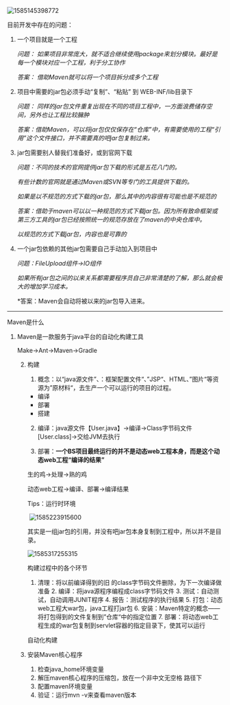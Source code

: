 ![1585145398772](C:\Users\hl2333\AppData\Roaming\Typora\typora-user-images\1585145398772.png)

目前开发中存在的问题：

 1. 一个项目就是一个工程

    *问题： 如果项目非常庞大，就不适合继续使用package来划分模块。最好是每一个模块对应一个工程，利于分工协作*

    *答案： 借助Maven就可以将一个项目拆分成多个工程*

 2. 项目中需要的jar包必须手动“复制”、“粘贴” 到 WEB-INF/lib目录下

    *问题： 同样的jar包文件重复出现在不同的项目工程中，一方面浪费储存空间，另外也让工程比较臃肿*

    *答案：借助Maven，可以将jar包仅仅保存在“仓库”中，有需要使用的工程“引用”这个文件接口，并不需要真的吧jar包复制过来。*

 3. jar包需要别人替我们准备好，或到官网下载

    *问题：不同的技术的官网提供jar包下载的形式是五花八门的。*

    *有些计数的官网就是通过Maven或SVN等专门的工具提供下载的。*

    *如果是以不规范的方式下载的jar包，那么其中的内容很有可能也是不规范的*

    *答案：借助于maven可以以一种规范的方式下载jar包。因为所有致命框架或第三方工具的jar包已经按照统一的规范存放在了maven的中央仓库中。*

    *以规范的方式下载jar包，内容也是可靠的*

 4. 一个jar包依赖的其他jar包需要自己手动加入到项目中

    *问题：FileUpload组件->IO组件*

    *如果所有jar包之间的以来关系都需要程序员自己非常清楚的了解，那么就会极大的增加学习成本。*

    *答案：Maven会自动将被以来的jar包导入进来。



------------------------

Maven是什么

 1. Maven是一款服务于java平台的自动化构建工具

    Make->Ant->Maven->Gradle

	2. 构建

    	1. 概念：以“java源文件”、：框架配置文件“、”JSP“、HTML、”图片“等资源为”原材料“，去生产一个可以运行的项目的过程。

        * 编译
        * 部署
        * 搭建

    	2. 编译：java源文件【User.java】->编译->Class字节码文件[User.class]->交给JVM去执行

    	3. 部署：**一个BS项目最终运行的并不是动态web工程本身，而是这个动态web工程“编译的结果”**

        生的鸡→处理→熟的鸡

        动态web工程→编译、部署→编译结果
       
       Tips：运行时环境
       
       ​	![1585223915600](C:\Users\hl2333\AppData\Roaming\Typora\typora-user-images\1585223915600.png)
       
       其实是一组jar包的引用，并没有吧jar包本身复制到工程中，所以并不是目录。
       
       ![1585317255315](C:\Users\hl2333\AppData\Roaming\Typora\typora-user-images\1585317255315.png)
       
       构建过程中的各个环节
       
       	1. 清理：将以前编译得到的旧 的class字节码文件删除，为下一次编译做准备
        	2. 编译：将java源程序编程成class字节码文件
        	3. 测试：自动测试，自动调用JUNIT程序
        	4. 报告：测试程序的执行结果
        	5. 打包：动态web工程大war包，java工程打jar包
        	6. 安装：Maven特定的概念——将打包得到的文件复制到”仓库“中的指定位置
        	7. 部署：将动态web工程生成的war包复制到servlet容器的指定目录下，使其可以运行
       
       自动化构建
       
    3. 安装Maven核心程序
    
       1. 检查java_home环境变量
       2. 解压maven核心程序的压缩包，放在一个非中文无空格 路径下
       3. 配置maven环境变量
       4. 验证：运行mvn -v来查看maven版本

